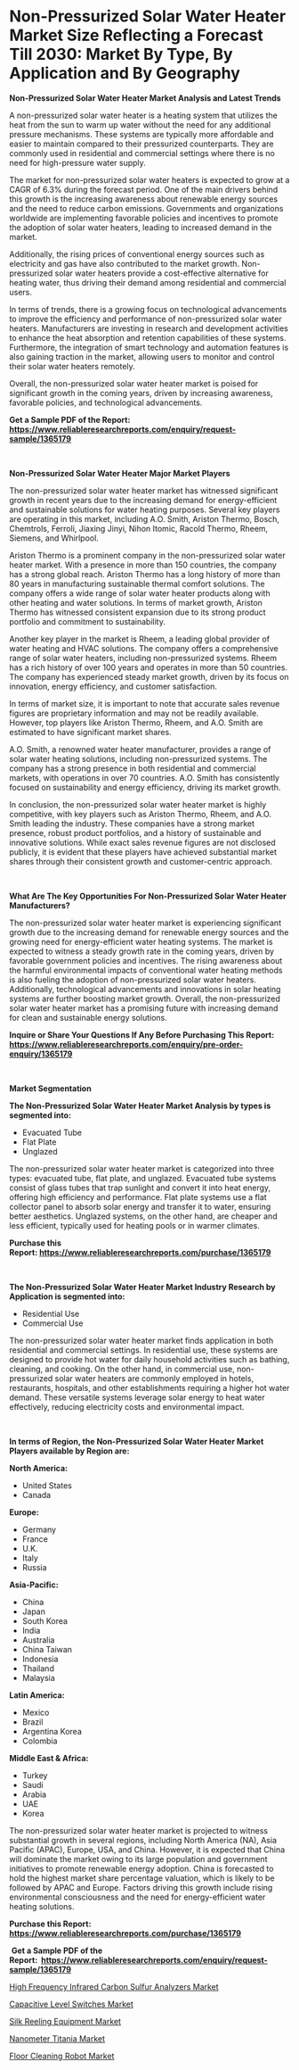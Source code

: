 <p><h1>Non-Pressurized Solar Water Heater Market Size Reflecting a Forecast Till 2030: Market By Type, By Application and By Geography</h1></p><p><strong>Non-Pressurized Solar Water Heater Market Analysis and Latest Trends</strong></p>
<p><p>A non-pressurized solar water heater is a heating system that utilizes the heat from the sun to warm up water without the need for any additional pressure mechanisms. These systems are typically more affordable and easier to maintain compared to their pressurized counterparts. They are commonly used in residential and commercial settings where there is no need for high-pressure water supply.</p><p>The market for non-pressurized solar water heaters is expected to grow at a CAGR of 6.3% during the forecast period. One of the main drivers behind this growth is the increasing awareness about renewable energy sources and the need to reduce carbon emissions. Governments and organizations worldwide are implementing favorable policies and incentives to promote the adoption of solar water heaters, leading to increased demand in the market.</p><p>Additionally, the rising prices of conventional energy sources such as electricity and gas have also contributed to the market growth. Non-pressurized solar water heaters provide a cost-effective alternative for heating water, thus driving their demand among residential and commercial users.</p><p>In terms of trends, there is a growing focus on technological advancements to improve the efficiency and performance of non-pressurized solar water heaters. Manufacturers are investing in research and development activities to enhance the heat absorption and retention capabilities of these systems. Furthermore, the integration of smart technology and automation features is also gaining traction in the market, allowing users to monitor and control their solar water heaters remotely.</p><p>Overall, the non-pressurized solar water heater market is poised for significant growth in the coming years, driven by increasing awareness, favorable policies, and technological advancements.</p></p>
<p><strong>Get a Sample PDF of the Report:&nbsp; <a href="https://www.reliableresearchreports.com/enquiry/request-sample/1365179">https://www.reliableresearchreports.com/enquiry/request-sample/1365179</a></strong></p>
<p>&nbsp;</p>
<p><strong>Non-Pressurized Solar Water Heater Major Market Players</strong></p>
<p><p>The non-pressurized solar water heater market has witnessed significant growth in recent years due to the increasing demand for energy-efficient and sustainable solutions for water heating purposes. Several key players are operating in this market, including A.O. Smith, Ariston Thermo, Bosch, Chemtrols, Ferroli, Jiaxing Jinyi, Nihon Itomic, Racold Thermo, Rheem, Siemens, and Whirlpool.</p><p>Ariston Thermo is a prominent company in the non-pressurized solar water heater market. With a presence in more than 150 countries, the company has a strong global reach. Ariston Thermo has a long history of more than 80 years in manufacturing sustainable thermal comfort solutions. The company offers a wide range of solar water heater products along with other heating and water solutions. In terms of market growth, Ariston Thermo has witnessed consistent expansion due to its strong product portfolio and commitment to sustainability.</p><p>Another key player in the market is Rheem, a leading global provider of water heating and HVAC solutions. The company offers a comprehensive range of solar water heaters, including non-pressurized systems. Rheem has a rich history of over 100 years and operates in more than 50 countries. The company has experienced steady market growth, driven by its focus on innovation, energy efficiency, and customer satisfaction.</p><p>In terms of market size, it is important to note that accurate sales revenue figures are proprietary information and may not be readily available. However, top players like Ariston Thermo, Rheem, and A.O. Smith are estimated to have significant market shares.</p><p>A.O. Smith, a renowned water heater manufacturer, provides a range of solar water heating solutions, including non-pressurized systems. The company has a strong presence in both residential and commercial markets, with operations in over 70 countries. A.O. Smith has consistently focused on sustainability and energy efficiency, driving its market growth.</p><p>In conclusion, the non-pressurized solar water heater market is highly competitive, with key players such as Ariston Thermo, Rheem, and A.O. Smith leading the industry. These companies have a strong market presence, robust product portfolios, and a history of sustainable and innovative solutions. While exact sales revenue figures are not disclosed publicly, it is evident that these players have achieved substantial market shares through their consistent growth and customer-centric approach.</p></p>
<p>&nbsp;</p>
<p><strong>What Are The Key Opportunities For Non-Pressurized Solar Water Heater Manufacturers?</strong></p>
<p><p>The non-pressurized solar water heater market is experiencing significant growth due to the increasing demand for renewable energy sources and the growing need for energy-efficient water heating systems. The market is expected to witness a steady growth rate in the coming years, driven by favorable government policies and incentives. The rising awareness about the harmful environmental impacts of conventional water heating methods is also fueling the adoption of non-pressurized solar water heaters. Additionally, technological advancements and innovations in solar heating systems are further boosting market growth. Overall, the non-pressurized solar water heater market has a promising future with increasing demand for clean and sustainable energy solutions.</p></p>
<p><strong>Inquire or Share Your Questions If Any Before Purchasing This Report: <a href="https://www.reliableresearchreports.com/enquiry/pre-order-enquiry/1365179">https://www.reliableresearchreports.com/enquiry/pre-order-enquiry/1365179</a></strong></p>
<p>&nbsp;</p>
<p><strong>Market Segmentation</strong></p>
<p><strong>The Non-Pressurized Solar Water Heater Market Analysis by types is segmented into:</strong></p>
<p><ul><li>Evacuated Tube</li><li>Flat Plate</li><li>Unglazed</li></ul></p>
<p><p>The non-pressurized solar water heater market is categorized into three types: evacuated tube, flat plate, and unglazed. Evacuated tube systems consist of glass tubes that trap sunlight and convert it into heat energy, offering high efficiency and performance. Flat plate systems use a flat collector panel to absorb solar energy and transfer it to water, ensuring better aesthetics. Unglazed systems, on the other hand, are cheaper and less efficient, typically used for heating pools or in warmer climates.</p></p>
<p><strong>Purchase this Report:&nbsp;<a href="https://www.reliableresearchreports.com/purchase/1365179">https://www.reliableresearchreports.com/purchase/1365179</a></strong></p>
<p>&nbsp;</p>
<p><strong>The Non-Pressurized Solar Water Heater Market Industry Research by Application is segmented into:</strong></p>
<p><ul><li>Residential Use</li><li>Commercial Use</li></ul></p>
<p><p>The non-pressurized solar water heater market finds application in both residential and commercial settings. In residential use, these systems are designed to provide hot water for daily household activities such as bathing, cleaning, and cooking. On the other hand, in commercial use, non-pressurized solar water heaters are commonly employed in hotels, restaurants, hospitals, and other establishments requiring a higher hot water demand. These versatile systems leverage solar energy to heat water effectively, reducing electricity costs and environmental impact.</p></p>
<p>&nbsp;</p>
<p><strong>In terms of Region, the Non-Pressurized Solar Water Heater Market Players available by Region are:</strong></p>
<p>
    <p> <strong> North America: </strong>
        <ul>
            <li>United States</li>
            <li>Canada</li>
        </ul>
        </p> 
    <p> <strong> Europe: </strong>
        <ul>
            <li>Germany</li>
            <li>France</li>
            <li>U.K.</li>
            <li>Italy</li>
            <li>Russia</li>
        </ul>
        </p> 
    <p> <strong> Asia-Pacific: </strong>
        <ul>
            <li>China</li>
            <li>Japan</li>
            <li>South Korea</li>
            <li>India</li>
            <li>Australia</li>
            <li>China Taiwan</li>
            <li>Indonesia</li>
            <li>Thailand</li>
            <li>Malaysia</li>
        </ul>
        </p> 
    <p> <strong> Latin America: </strong>
        <ul>
            <li>Mexico</li>
            <li>Brazil</li>
            <li>Argentina Korea</li>
            <li>Colombia</li>
        </ul>
        </p> 
    <p> <strong> Middle East & Africa: </strong>
        <ul>
            <li>Turkey</li>
            <li>Saudi</li>
            <li>Arabia</li>
            <li>UAE</li>
            <li>Korea</li>
        </ul>
    </p>
    </p>
<p><p>The non-pressurized solar water heater market is projected to witness substantial growth in several regions, including North America (NA), Asia Pacific (APAC), Europe, USA, and China. However, it is expected that China will dominate the market owing to its large population and government initiatives to promote renewable energy adoption. China is forecasted to hold the highest market share percentage valuation, which is likely to be followed by APAC and Europe. Factors driving this growth include rising environmental consciousness and the need for energy-efficient water heating solutions.</p></p>
<p><strong>Purchase this Report: <a href="https://www.reliableresearchreports.com/purchase/1365179">https://www.reliableresearchreports.com/purchase/1365179</a></strong></p>
<p>&nbsp;<strong>Get a Sample PDF of the Report:&nbsp;&nbsp;<a href="https://www.reliableresearchreports.com/enquiry/request-sample/1365179">https://www.reliableresearchreports.com/enquiry/request-sample/1365179</a></strong></p>
<p><strong></strong></p>
<p><p><a href="https://github.com/Chiragrp24/Market-Research-Report-List-1/blob/main/high-frequency-infrared-carbon-sulfur-analyzers-market.md">High Frequency Infrared Carbon Sulfur Analyzers Market</a></p><p><a href="https://www.linkedin.com/pulse/capacitive-level-switches-market-insights-players-forecast-e2vzf/">Capacitive Level Switches Market</a></p><p><a href="https://medium.com/@vivianejast/silk-reeling-equipment-market-size-growth-forecast-2023-2030-3b9b8aab6323">Silk Reeling Equipment Market</a></p><p><a href="https://github.com/Chiragrp23/Market-Research-Report-List-1/blob/main/nanometer-titania-market.md">Nanometer Titania Market</a></p><p><a href="https://www.linkedin.com/pulse/floor-cleaning-robot-market-research-report-unlocks-analysis-tvfof/">Floor Cleaning Robot Market</a></p></p>